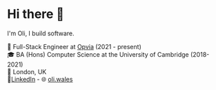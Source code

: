 # Hi there 👋

I'm Oli, I build software.

💼 Full-Stack Engineer at [Opvia](https://www.opvia.io/) (2021 - present)\
🎓 BA (Hons) Computer Science at the University of Cambridge (2018-2021)\
🏡 London, UK\
🤝‍ [LinkedIn](https://www.linkedin.com/in/oliverfwales/) - 🌐 [oli.wales](https://www.oli.wales/)
